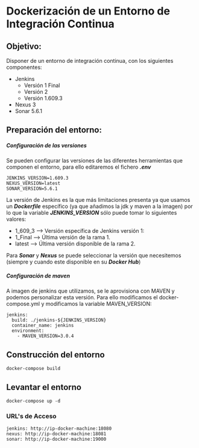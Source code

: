 # Dockerización de un Entorno de Integración Continua

## Objetivo:

Disponer de un entorno de integración continua, con los siguientes componentes:

* Jenkins
  * Versión 1 Final
  * Versión 2
  * Versión 1.609.3
* Nexus 3
* Sonar 5.6.1

## Preparación del entorno:

##### Configuración de las versiones

Se pueden configurar las versiones de las diferentes herramientas que componen el entorno, para ello editaremos el fichero ***.env***

```
JENKINS_VERSION=1.609.3
NEXUS_VERSION=latest
SONAR_VERSION=5.6.1
```
La versión de Jenkins es la que más limitaciones presenta ya que usamos un ***Dockerfile*** específico (ya que añadimos la jdk y maven a la imagen) por lo que la variable  ***JENKINS_VERSION*** sólo puede tomar lo siguientes valores:

* 1_609_3 --> Versión específica de Jenkins versión 1:
* 1_Final --> Última versión de la rama 1.
* latest --> Última versión disponible de la rama 2.

Para ***Sonar*** y ***Nexus*** se puede seleccionar la versión que necesitemos (siempre y cuando este disponible en su ***Docker Hub***)

##### Configuración de maven

A imagen de jenkins que utilizamos, se le aprovisiona con MAVEN y podemos personalizar esta versión. Para ello modificamos el docker-compose.yml y modificamos la variable MAVEN_VERSION:

```
jenkins:
  build: ./jenkins-${JENKINS_VERSION}
  container_name: jenkins
  environment:
    - MAVEN_VERSION=3.0.4
```


## Construcción del entorno

```
docker-compose build
```

## Levantar el entorno

```
docker-compose up -d
```


### URL's de Acceso

```
jenkins: http://ip-docker-machine:18080
nexus: http://ip-docker-machine:18081
sonar: http://ip-docker-machine:19000
```
